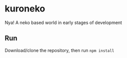 # kuroneko
Nya! A neko based world in early stages of development
## Run
Download/clone the repository, then run `npm install`
